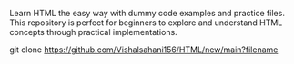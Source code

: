 
Learn HTML the easy way with dummy code examples and practice
files. This repository is perfect for beginners to explore and 
understand HTML concepts through practical implementations.

git clone  https://github.com/Vishalsahani156/HTML/new/main?filename
